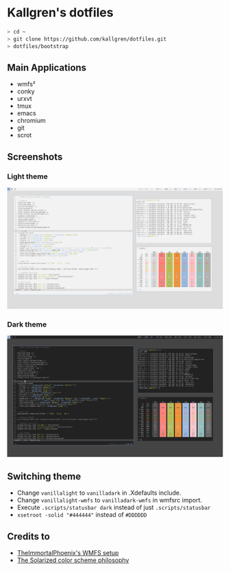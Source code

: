 # Kallgren's dotfiles

```bash
> cd ~
> git clone https://github.com/kallgren/dotfiles.git
> dotfiles/bootstrap
```

## Main Applications
* wmfs²
* conky
* urxvt
* tmux
* emacs
* chromium
* git
* scrot


## Screenshots

### Light theme
![Light theme screenshot](scrot-light.png "Light Theme")

### Dark theme
![Dark theme screenshot](scrot-dark.png "Dark Theme")


## Switching theme

* Change `vanillalight` to `vanilladark` in .Xdefaults include.
* Change `vanillalight-wmfs` to `vanilladark-wmfs` in wmfsrc import.
* Execute `.scripts/statusbar dark` instead of just `.scripts/statusbar`
* `xsetroot -solid "#444444"` instead of `#DDDDDD`

## Credits to
* [TheImmortalPhoenix's WMFS setup](https://raw.githubusercontent.com/wiki/xorg62/wmfs/user-config/screenshots/theimmortalphoenix_20120406.png)
* [The Solarized color scheme philosophy](http://ethanschoonover.com/solarized)
